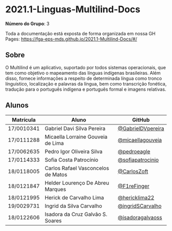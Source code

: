 # 2021.1-Linguas-Multilind-Docs

**Número do Grupo**: 3
<br>

Toda a documentação está exposta de forma organizada em nossa GH Pages: https://fga-eps-mds.github.io/2021.1-Multilind-Docs/#/

## Sobre
O Multilind é um aplicativo, suportado por todos sistemas operacionais, que tem como objetivo o mapeamento das línguas indígenas brasileiras. Além disso, fornece informações a respeito de determinada língua como tronco línguistico, localização e palavras da língua, bem como transcrição fonética, tradução para o português indígena e português formal e imagens relativas.

## Alunos

| Matrícula  | Aluno    |GitHub                         |
| ---------- | --------------------------------- | - |
| 17/0010341 | Gabriel Davi Silva Pereira        | [@GabrielDVpereira](https://github.com/GabrielDVpereira)
| 17/0111288 | Micaella Lorraine Gouveia de Lima | [@micaellagouveia](https://github.com/micaellagouveia)
| 17/0062635 | Pedro Igor Oliveira Silva         | [@pedroeagle](https://github.com/pedroeagle)
| 17/0114333 | Sofia Costa Patrocínio            | [@sofiapatrocinio](https://github.com/sofiapatrocinio)
| 18/0118005 | Carlos Rafael Vasconcelos de Matos            | [@CarlosZoft](https://github.com/CarlosZoft)
| 18/0121847 | Helder Lourenço De Abreu Marques         | [@F1reFinger](https://github.com/F1reFinger)
| 18/0121995 | Herick de Carvalho Lima          | [@hericklima22](https://github.com/hericklima22)
| 19/0029731 | Ingrid da Silva Carvalho         | [@ingridSCarvalho](https://github.com/ingridSCarvalho)
| 18/0122606 | Isadora da Cruz Galvão S. Soares        | [@isadoragalvaoss](https://github.com/isadoragalvaoss)